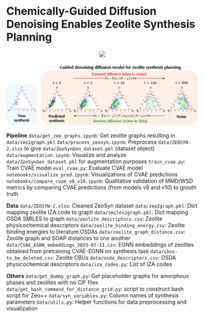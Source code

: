 # Chemically-Guided Diffusion Denoising Enables Zeolite Synthesis Planning

<p align="center">
<img src="/figs/denoising_diffusion.gif" width="200" />
</p>

![](/figs/denoising_diffusion.png)

**Pipeline**
`data/get_zeo_graphs.ipynb`: Get zeolite graphs resulting in `data/zeo2graph.pkl`
`data/process_zeosyn.ipynb`: Preprocess `data/ZEOSYN-2.xlsx` to give `data/ZeoSynGen_dataset.pkl` (dataset object)
`data/augmentation.ipynb`: Visualize and analyze `data/ZeoSynGen_dataset.pkl` for augmentation purposes
`train_cvae.py`: Train CVAE model
`eval_cvae.py`: Evaluate CVAE model
`notebooks/visualize_pred.ipynb`: Visualizations of CVAE predictions
`notebooks/compare_cvae_v9_v10.ipynb`: Qualitative validation of MMD/WSD metrics by comparing CVAE predictions (from models v9 and v10) to grouth truth


**Data**
`data/ZEOSYN-2.xlsx`: Cleaned ZeoSyn dataset
`data/zeo2graph.pkl`: Dict mapping zeolite IZA code to graph
`data/smiles2graph.pkl`: Dict mapping OSDA SMILES to graph
`data/zeolite_descriptors.csv`: Zeolite physicochemical descriptors
`data/zeolite_binding_energy.csv`: Zeolite binding energies to literature OSDAs
`data/zeolite_graph_distance.csv`: Zeolite graph and SOAP distances to one another
`data/CVAE_EGNN_embeddings_2023-07-13.csv`: EGNN embeddings of zeolites obtained from pretraining CVAE-EGNN on synthesis task
`data/cbus-to_be_deleted.csv`: Zeolite CBUs
`data/osda_descriptors.csv`: OSDA physicochemical descriptors
`data/iza_codes.py`: List of IZA codes

**Others**
`data/get_dummy_graph.py`: Get placeholder graphs for amorphous phases and zeolites with no CIF files
`data/get_bash_command_for_distance_grid.py`: script to construct bash script for Zeo++ 
`data/syn_variables.py`: Column names of synthesis parameters
`data/utils.py`: Helper functions for data preprocessing and visualization



